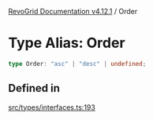 [RevoGrid Documentation v4.12.1](README.md) / Order

# Type Alias: Order

```ts
type Order: "asc" | "desc" | undefined;
```

## Defined in

[src/types/interfaces.ts:193](https://github.com/revolist/revogrid/blob/d509c0063a76a472726c991b21f1c163442771b4/src/types/interfaces.ts#L193)
